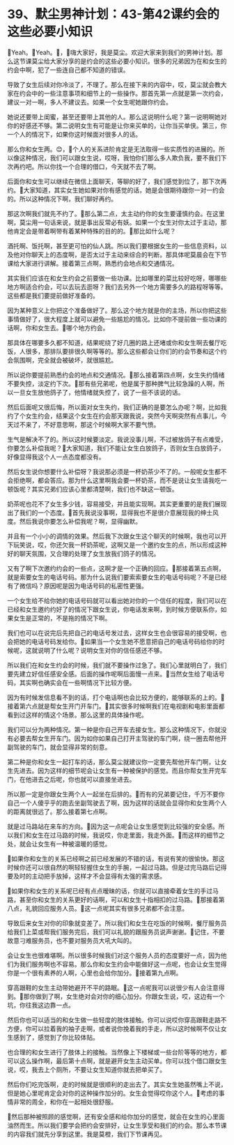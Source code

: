 # 39、默尘男神计划：43-第42课约会的这些必要小知识

🎼Yeah。🎼Yeah。🎼，🎼嗨大家好，我是莫尘。欢迎大家来到我们的男神计划。那么这节课莫尘给大家分享的是约会的这些必要小知识。很多的兄弟因为在和女生的约会中啊，犯了一些连自己都不知道的错误。

导致了女生后续对你冷淡了，不理了。那么在接下来的内容中，哎，莫尘就会教大家在约会中的一些注意事项和细节上的一些操作。那首先第一点就是第一次约会，建议一对一啊，多人不建议去。如果一个女生呢她跟你约会。

她说还要带上闺蜜，甚至还要带上其他的人。那么这说明什么呢？第一说明啊她对你的好感还不够。第二说明女生有可能是让你来买单的，让你当买单侠。第三，你一个人的情况下，如果你这时候面对很多人的话。

那么你和女生两。😊，🎼个人的关系进阶肯定是无法取得一些实质性的进展的。所以像这种情况，我们可以跟女生说，哎呀，我怕你们那么多人欺负我，要不我们下次再约吧。所以你找一个合理的借口，今天就不去了啊。

后面你和女生可以继续在微信上面聊天，等聊的好了，我们感觉到位了，那下次再约。🎼大家知道，其实女生她如果对你有感觉的话，她是会很期待跟你一对一约会的。所以这种情况下啊，我们聊好再约。

那这次啊我们就先不约了。🎼那么第二点，太主动约你的女生要谨慎约会。在这里啊，莫尘用一句话来说，就是事出反常必有妖。如果一个女生对你太过于主动，那他肯定会是带着啊带有着某种特殊的目的的。🎼那比如什么呢？

酒托啊、饭托啊，甚至更可怕的仙人跳。所以我们要根据女生的一些信息资料，以及他对你聊天上的态度啊，是否太过于主动来综合的判断。那具体呢莫晨会在下节课给大家进行讲解。接着第三点啊，熟悉约会地点和交通情况。

其实我们应该在和女生约会之前要做一些功课。比如哪里的菜比较好吃呀，哪哪些地方啊适合约会，可以去玩去逛呀？我们去另外一个地方需要多久的路程呀等等。这些都是我们要提前做好准备的。

因为某种意义上你把这个准备做好了。那么这个地方就是你的主场，所以你把这些事情做好了，很大程度上就可以避免一些尴尬的情况。比如你不提前做一些功课的话啊，你和女生去。🎼哪个地方约会。

那具体在哪要多久都不知道，结果呢绕了好几圈的路上还堵或你和女生啊去餐厅吃饭，人很多，那排队要排很久啊等等的。那么这些都会让你们的约会节奏和这个约会氛围啊，完全就会被破坏，就很尴尬。

所以说你要提前熟悉约会的地点和交通情况。🎼那么接着第四点啊，女生失约情绪不要失控，淡定约下次。🎼那有些兄弟呢，他是属于那种脾气比较急躁的人啊，所以一旦女生放他鸽子了，他情绪就失控了，说了一些不该说的话。

然后后面呢又很后悔，所以面对女生失约，我们正确的是要怎么办呢？啊，比如我约了个女生约会，结果这个女生在约会那天跟我说，突然今天啊突然有点事儿，今天过不来了，不好意思啊，那这个时候啊大家不要气愤。

生气是解决不了的。所以这时候要淡定。我说没事儿啊，不过被放鸽子有点难受，你要怎么补偿我呢？🎼大家知道，我们不能让女生白放鸽子，否则女生白放鸽子，好像显得我这个人一点态度都没有。

然后女生说你想要什么补偿呀？我说那必须是一杯奶茶少不了的。一般呢女生都不会拒绝啊，都会答应。那为什么这里啊我会要一杯奶茶，而不是说让女生请我吃一顿饭呢？其实兄弟们应该心里都清楚啊，我们也不缺这一顿饭。

奶茶呢也花不了女生多少钱，容易接受，并且能实现啊。其实更重要的是我们展现出了我们的一个态度。🎼首先我说没事啊，显得我也不是很介意展现我的绅士风度。然后我说你要怎么补偿我呢？啊，显得幽默。

并且有一个小小的调情的效果。然后我下次跟女生这个聊天的时候啊，我也可以开下玩笑说，哎，你还欠我一杯奶茶呢，这啊又是一个邀约女生的点，所以形成这种好的聊天氛围，又合理的处理了女生放我们鸽子的情况。

又有了啊下次邀约约会的一些点，这啊才是一个正确的回应。🎼那接着第五点啊，就是索要女生的电话号码。那为什么说我们要索索要女生的电话号码呢？不是已经有了微信吗？原因呢是因为电话号码的私密性更强。

一个女生给不给你她的电话号码就可以看出她对你的一个信任的程度，我们可以在已经和女生邀约约好了的情况下跟女生说，你电话发来啊，到时候方便联系你，如果女生是正常的，不是拖的情况下啊。

我们也可以在说完后先把自己的电话号发过去，这样女生也会很容易的接受啊，也会把她的电话号码发给你。🎼如果当一个女生她不愿意把自己的电话号码给你的时候呢，这就说明了什么呢？说明女生对你的信任感还不够。

所以我们在和女生约会的时候，我们就不要操作过急了。我们心里就明白了，我们要先建立好信任感安全感。后面的操作呢啊后面慢一点来。🎼当然女生给了电话号码，其实啊也确实会在一些啊情况下比较方便。

因为有时候发信息看不到的话，打个电话啊也会比较方便的，能够联系的上的。🎼接着第六点就是帮女生开门开车门。🎼其实很多时候啊我们在电视剧和电影里面都看到过这样的情这个场景。那么这里的具体操作呢。

我们可以分为两种情况。第一种是你自己开车去接女生。那么这种情况下，你就没有必要去帮女生开车门。因为如你如果自己打开主驾驶的车门啊，绕一圈去帮他开副驾驶的车门，就会显得非常的刻意。

第二种是你和女生一起打车的话，那么莫尘就建议你一定要先帮他开车门啊，让女生先进去。因为这样的细节呢会让女生有一种被保护的感觉。而且你帮女生开完车门，在他进去之后呢，你也就可以直接坐进去。

所以那一定是你跟女生两个人一起坐在后排的。🎼而有的兄弟要记住，千万不要你自己一个人傻乎乎的跑去坐副驾驶去了啊，因为这样的话就会显得你和女生两个人的距离就很远了。那么接着第七点啊。

就是过马路站在来车的方向。🎼因为这一点呢会让女生感觉到比较强的安全感。所以我们和女生在过马路的时候，我说哎，你走里面，我走外面。🎼而这样的细节之处，就会让女生有一种被温暖的感觉。

🎼如果你和女生的关系已经啊之前已经发展的不错的话，有说有笑的很愉快。那这时候你还可以很自然的啊轻轻握住女生的手腕，一起过马路。但是过完马路后记得要及时的主动把手放掉，这样才不会显得有太强的需求感。

🎼如果你和女生的关系呢已经有点点暧昧的话，你就可以直接牵着女生的手过马路，甚至你和女生的关系更好的话啊，可以和女生十指相扣的过马路。🎼那接着第八点，礼貌回应服务人员。🎼这一点呢其实有很多兄弟都不会注意。

导致后来女生对你的印象就变差了。所以我们和女生在吃饭的时候啊，餐厅服务员给我们上菜或帮我们服务完后，我们可以礼貌的跟服务员说声谢谢。🎼记住，不要故意刁难服务员，也不要对服务员大吼大叫的。

会让女生也很难堪啊。所以很多时候我们对这个服务人员的态度要好一点，因为他们为我们服务啊也不容易。那么你和女生约会中能做好这一点呢，也会让女生觉得你是一个很有素养的人啊，心里也会给你加分。🎼接着第九点啊。

穿高跟鞋的女生主动带她避开不平的路眠。🎼这一点呢我可以说很少有人会注意得到。🎼那你做到了啊，女生绝对会对你的细心加分。你跟女生说，哎，这边有一个坑，你往我这边靠一点。

然后你也可以适当的和女生做一些轻度的肢体接触。你可以说哎你穿高跟鞋走路不方便，你可以拉着我的袖子走啊，或者说你挽着我的手走，所以这时候啊不仅让女生感到了，感觉到了你比较体贴。

也合理的和女生进行了肢体上的接触。当然像上下楼梯或一些台阶等等的地方，都可以这么操作啊，最后第十点啊，就是避开女生主动买单。你可以找个借口跟女生说，哎，我去上个厕所，不要让女生知道你就去把单买了。

然后你们吃完饭啊，走的时候就是很顺利的走出去了。其实女生她虽然嘴上不说，但是她心里呢肯定会对你的这种操作加分的。女生会觉得哎你这个人。🎼考虑的事情非常的周全，和你在一起相处很舒服。

🎼然后那种被照顾的感觉啊，还有安全感和给你加分的感觉，就会在女生的心里面油然而生。所以我们要学会把约会安排好，让女生享受和我们的约会。那么本节课的内容我们就先分享到这里。我是莫橙，我们下节课再见。

